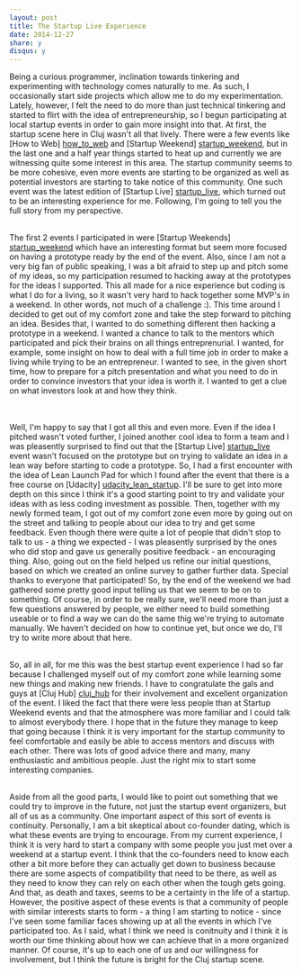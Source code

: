 ```yaml
---
layout: post
title: The Startup Live Experience
date: 2014-12-27
share: y
disqus: y
---
```

[startup_weekend]: http://startupweekend.org
[how_to_web]: http://howtoweb.co
[startup_live]: https://www.facebook.com/startupliveclujnapoca
[udacity_lean_startup]: https://www.udacity.com/course/ep245
[cluj_hub]: http://clujhub.ro/


Being a curious programmer, inclination towards tinkering and experimenting with technology comes naturally to me. As such, I occasionally start side projects which allow me to do my experimentation. Lately, however, I felt the need to do more than just technical tinkering and started to flirt with the idea of entrepreneurship, so I begun participating at local startup events in order to gain more insight into that. At first, the startup scene here in Cluj wasn't all that lively. There were a few events like [How to Web] [how_to_web] and [Startup Weekend] [startup_weekend], but in the last one and a half year things started to heat up and currently we are witnessing quite some interest in this area. The startup community seems to be more cohesive, even more events are starting to be organized as well as potential investors are starting to take notice of this community. One such event was the latest edition of [Startup Live] [startup_live], which turned out to be an interesting experience for me. Following, I'm going to tell you the full story from my perspective.
<br/><br/>

The first 2 events I participated in were [Startup Weekends] [startup_weekend] which have an interesting format but seem more focused on having a prototype ready by the end of the event. Also, since I am not a very big fan of public speaking, I was a bit afraid to step up and pitch some of my ideas, so my participation resumed to hacking away at the prototypes for the ideas I supported. This all made for a nice experience but coding is what I do for a living, so it wasn't very hard to hack together some MVP's in a weekend. In other words, not much of a challenge :).
This time around I decided to get out of my comfort zone and take the step forward to pitching an idea. Besides that, I wanted to do something different then hacking a prototype in a weekend. I wanted a chance to talk to the mentors which participated and pick their brains on all things entreprenurial. I wanted, for example, some insight on how to deal with a full time job in order to make a living while trying to be an entrepreneur. I wanted to see, in the given short time, how to prepare for a pitch presentation and what you need to do in order to convince investors that your idea is worth it. I wanted to get a clue on what investors look at and how they think.

<br/><br/>
Well, I'm happy to say that I got all this and even more. Even if the idea I pitched wasn't voted further, I joined another cool idea to form a team and I was pleasently surprised to find out that the [Startup Live] [startup_live] event wasn't focused on the prototype but on trying to validate an idea in a lean way before starting to code a prototype. So, I had a first encounter with the idea of Lean Launch Pad for which I found after the event that there is a free course on [Udacity] [udacity_lean_startup]. I'll be sure to get into more depth on this since I think it's a good starting point to try and validate your ideas with as less coding investment as possible.
Then, together with my newly formed team, I got out of my comfort zone even more by going out on the street and talking to people about our idea to try and get some feedback. Even though there were quite a lot of people that didn't stop to talk to us - a thing we expected - I was pleasently surprised by the ones who did stop and gave us generally positive feedback - an encouraging thing. Also, going out on the field helped us refine our initial questions, based on which we created an online survey to gather further data. Special thanks to everyone that participated! So, by the end of the weekend we had gathered some pretty good input telling us that we seem to be on to something. Of course, in order to be really sure, we'll need more than just a few questions answered by people, we either need to build something useable or to find a way we can do the same thig we're trying to automate manually. We haven't decided on how to continue yet, but once we do, I'll try to write more about that here.
<br/><br/>

So, all in all, for me this was the best startup event experience I had so far because I challenged myself out of my comfort zone while learning some new things and making new friends. I have to congratulate the gals and guys at [Cluj Hub] [cluj_hub] for their involvement and excellent organization of the event. I liked the fact that there were less people than at Startup Weekend events and that the atmosphere was more familiar and I could talk to almost everybody there. I hope that in the future they manage to keep that going because I think it is very important for the startup community to feel comfortable and easily be able to access mentors and discuss with each other. There was lots of good advice there and many, many enthusiastic and ambitious people. Just the right mix to start some interesting companies.
<br/><br/>

Aside from all the good parts, I would like to point out something that we could try to improve in the future, not just the startup event organizers, but all of us as a community. One important aspect of this sort of events is continuity. Personally, I am a bit skeptical about co-founder dating, which is what these events are trying to encourage. From my current experience, I think it is very hard to start a company with some people you just met over a weekend at a startup event. I think that the co-founders need to know each other a bit more before they can actually get down to business because there are some aspects of compatibility that need to be there, as well as they need to know they can rely on each other when the tough gets going. And that, as death and taxes, seems to be a certainty in the life of a startup. However, the positive aspect of these events is that a community of people with similar interests starts to form - a thing I am starting to notice - since I've seen some familiar faces showing up at all the events in which I've participated too. As I said, what I think we need is conitnuity and I think it is worth our time thinking about how we can achieve that in a more organized manner. Of course, it's up to each one of us and our willingness for involvement, but I think the future is bright for the Cluj startup scene.